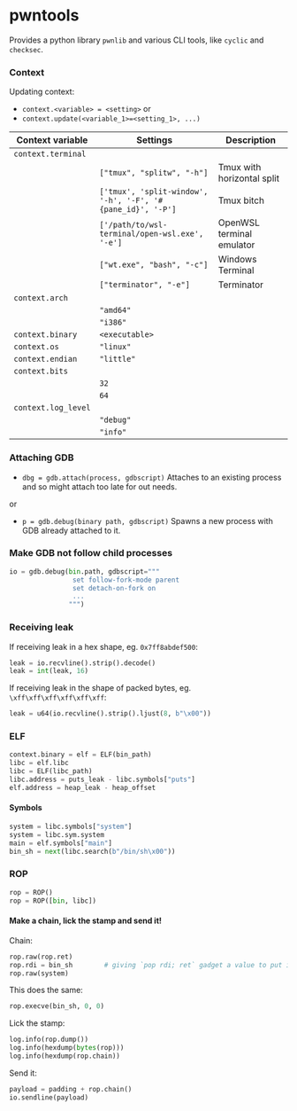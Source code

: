 # pwntools

Provides a python library `pwnlib` and various CLI tools, like `cyclic` and `checksec`.


### Context

Updating context:
- `context.<variable> = <setting>`
or
- `context.update(<variable_1>=<setting_1>, ...)`

| Context variable | Settings | Description |
|-|-|-|
| `context.terminal` |||
|| `["tmux", "splitw", "-h"]` | Tmux with horizontal split |
|| `['tmux', 'split-window', '-h', '-F', '#{pane_id}', '-P']` | Tmux bitch |
|| `['/path/to/wsl-terminal/open-wsl.exe', '-e']` | OpenWSL terminal emulator |
|| `["wt.exe", "bash", "-c"]` | Windows Terminal |
|| `["terminator", "-e"]` | Terminator |
| `context.arch` |||
|| `"amd64"` ||
|| `"i386"` ||
| `context.binary` | `<executable>` ||
| `context.os` | `"linux"` ||
| `context.endian` | `"little"` ||
| `context.bits` |||
|| `32` ||
|| `64` ||
| `context.log_level` |||
|| `"debug"` ||
|| `"info"` ||


### Attaching GDB

- `dbg = gdb.attach(process, gdbscript)` Attaches to an existing process and so might attach too late for out needs.

or

- `p = gdb.debug(binary path, gdbscript)` Spawns a new process with GDB already attached to it.


### Make GDB not follow child processes

```python
io = gdb.debug(bin.path, gdbscript="""
                set follow-fork-mode parent
                set detach-on-fork on
                ...
               """)
```


### Receiving leak

If receiving leak in a hex shape, eg. `0x7ff8abdef500`:
```python
leak = io.recvline().strip().decode()
leak = int(leak, 16)
```
If receiving leak in the shape of packed bytes, eg. `\xff\xff\xff\xff\xff\xff`:
```python
leak = u64(io.recvline().strip().ljust(8, b"\x00"))
```


### ELF

```python
context.binary = elf = ELF(bin_path)
libc = elf.libc
libc = ELF(libc_path)
libc.address = puts_leak - libc.symbols["puts"]
elf.address = heap_leak - heap_offset
```

#### Symbols

```python
system = libc.symbols["system"]
system = libc.sym.system
main = elf.symbols["main"]
bin_sh = next(libc.search(b"/bin/sh\x00"))
```


### ROP

```python
rop = ROP()
rop = ROP([bin, libc])
```

#### Make a chain, lick the stamp and send it!

Chain:

```python
rop.raw(rop.ret)
rop.rdi = bin_sh        # giving `pop rdi; ret` gadget a value to put into rdi
rop.raw(system)
```

This does the same:

```python
rop.execve(bin_sh, 0, 0)
```


Lick the stamp:
```python
log.info(rop.dump())
log.info(hexdump(bytes(rop)))
log.info(hexdump(rop.chain))
```

Send it:
```python
payload = padding + rop.chain()
io.sendline(payload)
```
